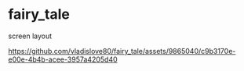 # fairy_tale

screen layout



https://github.com/vladislove80/fairy_tale/assets/9865040/c9b3170e-e00e-4b4b-acee-3957a4205d40

